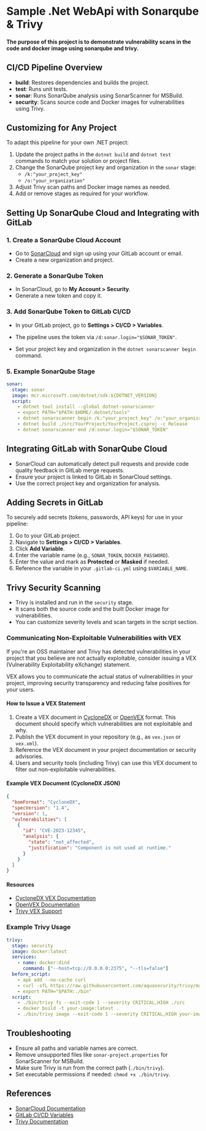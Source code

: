 # Sample .Net WebApi with Sonarqube & Trivy

#### The purpose of this project is to demonstrate vulnerability scans in the code and docker image using sonarqube and trivy.

## CI/CD Pipeline Overview

- **build**: Restores dependencies and builds the project.
- **test**: Runs unit tests.
- **sonar**: Runs SonarQube analysis using SonarScanner for MSBuild.
- **security**: Scans source code and Docker images for vulnerabilities using Trivy.

## Customizing for Any Project

To adapt this pipeline for your own .NET project:

1. Update the project paths in the `dotnet build` and `dotnet test` commands to match your solution or project files.
2. Change the SonarQube project key and organization in the `sonar` stage:
   - `/k:"your_project_key"`
   - `/o:"your_organization"`
3. Adjust Trivy scan paths and Docker image names as needed.
4. Add or remove stages as required for your workflow.

## Setting Up SonarQube Cloud and Integrating with GitLab

### 1. Create a SonarQube Cloud Account

- Go to [SonarCloud](https://sonarcloud.io/) and sign up using your GitLab account or email.
- Create a new organization and project.

### 2. Generate a SonarQube Token

- In SonarCloud, go to **My Account > Security**.
- Generate a new token and copy it.

### 3. Add SonarQube Token to GitLab CI/CD

- In your GitLab project, go to **Settings > CI/CD > Variables**.

- The pipeline uses the token via `/d:sonar.login="$SONAR_TOKEN"`.
- Set your project key and organization in the `dotnet sonarscanner begin` command.

### 5. Example SonarQube Stage

```yaml
sonar:
  stage: sonar
  image: mcr.microsoft.com/dotnet/sdk:${DOTNET_VERSION}
  script:
    - dotnet tool install --global dotnet-sonarscanner
    - export PATH="$PATH:$HOME/.dotnet/tools"
    - dotnet sonarscanner begin /k:"your_project_key" /o:"your_organization" /d:sonar.login="$SONAR_TOKEN"
    - dotnet build ./src/YourProject/YourProject.csproj -c Release
    - dotnet sonarscanner end /d:sonar.login="$SONAR_TOKEN"
```

## Integrating GitLab with SonarQube Cloud

- SonarCloud can automatically detect pull requests and provide code quality feedback in GitLab merge requests.
- Ensure your project is linked to GitLab in SonarCloud settings.
- Use the correct project key and organization for analysis.

## Adding Secrets in GitLab

To securely add secrets (tokens, passwords, API keys) for use in your pipeline:

1. Go to your GitLab project.
2. Navigate to **Settings > CI/CD > Variables**.
3. Click **Add Variable**.
4. Enter the variable name (e.g., `SONAR_TOKEN`, `DOCKER_PASSWORD`).
5. Enter the value and mark as **Protected** or **Masked** if needed.
6. Reference the variable in your `.gitlab-ci.yml` using `$VARIABLE_NAME`.

## Trivy Security Scanning

- Trivy is installed and run in the `security` stage.
- It scans both the source code and the built Docker image for vulnerabilities.
- You can customize severity levels and scan targets in the script section.

### Communicating Non-Exploitable Vulnerabilities with VEX

If you're an OSS maintainer and Trivy has detected vulnerabilities in your project that you believe are not actually exploitable, consider issuing a VEX (Vulnerability Exploitability eXchange) statement.

VEX allows you to communicate the actual status of vulnerabilities in your project, improving security transparency and reducing false positives for your users.

#### How to Issue a VEX Statement

1. Create a VEX document in [CycloneDX](https://cyclonedx.org/docs/1.4/json/) or [OpenVEX](https://openvex.dev/) format. This document should specify which vulnerabilities are not exploitable and why.
2. Publish the VEX document in your repository (e.g., as `vex.json` or `vex.xml`).
3. Reference the VEX document in your project documentation or security advisories.
4. Users and security tools (including Trivy) can use this VEX document to filter out non-exploitable vulnerabilities.

#### Example VEX Document (CycloneDX JSON)

```json
{
  "bomFormat": "CycloneDX",
  "specVersion": "1.4",
  "version": 1,
  "vulnerabilities": [
    {
      "id": "CVE-2023-12345",
      "analysis": {
        "state": "not_affected",
        "justification": "Component is not used at runtime."
      }
    }
  ]
}
```

#### Resources

- [CycloneDX VEX Documentation](https://cyclonedx.org/docs/1.4/json/)
- [OpenVEX Documentation](https://openvex.dev/)
- [Trivy VEX Support](https://aquasecurity.github.io/trivy/latest/docs/vex/)

### Example Trivy Usage

```yaml
trivy:
  stage: security
  image: docker:latest
  services:
    - name: docker:dind
      command: ["--host=tcp://0.0.0.0:2375", "--tls=false"]
  before_script:
    - apk add --no-cache curl
    - curl -sfL https://raw.githubusercontent.com/aquasecurity/trivy/main/contrib/install.sh | sh
    - export PATH="$PATH:./bin"
  script:
    - ./bin/trivy fs --exit-code 1 --severity CRITICAL,HIGH ./src
    - docker build -t your-image:latest .
    - ./bin/trivy image --exit-code 1 --severity CRITICAL,HIGH your-image:latest
```

## Troubleshooting

- Ensure all paths and variable names are correct.
- Remove unsupported files like `sonar-project.properties` for SonarScanner for MSBuild.
- Make sure Trivy is run from the correct path (`./bin/trivy`).
- Set executable permissions if needed: `chmod +x ./bin/trivy`.

## References

- [SonarCloud Documentation](https://docs.sonarcloud.io/)
- [GitLab CI/CD Variables](https://docs.gitlab.com/ee/ci/variables/)
- [Trivy Documentation](https://aquasecurity.github.io/trivy/)
